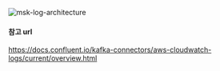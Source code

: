 ![msk-log-architecture](https://github.com/sm55555/Cloud/assets/38831314/ca2a7594-5bdb-4bd5-9e8c-87b24c901a35)

#### 참고 url

https://docs.confluent.io/kafka-connectors/aws-cloudwatch-logs/current/overview.html

